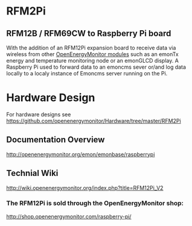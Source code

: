 # RFM2Pi

## RFM12B / RFM69CW to Raspberry Pi board

With the addition of an RFM12Pi expansion board to receive data via wireless from other [OpenEnergyMonitor modules](http://openenergymonitor.org/emon/Modules) such as an emonTx energy and temperature monitoring node or an emonGLCD display. A Raspberry Pi used to forward data to an emoncms sever or/and log data locally to a localy instance of Emoncms server running on the Pi.

# Hardware Design
For hardware designs see https://github.com/openenergymonitor/Hardware/tree/master/RFM2Pi

## Documentation Overview
http://openenergymonitor.org/emon/emonbase/raspberrypi



## Technial Wiki
http://wiki.openenergymonitor.org/index.php?title=RFM12Pi_V2



### The RFM12Pi is sold through the OpenEnergyMonitor shop:
http://shop.openenergymonitor.com/raspberry-pi/
